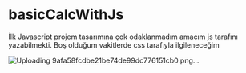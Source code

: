# basicCalcWithJs

İlk Javascript projem tasarımına çok odaklanmadım amacım js tarafını yazabilmekti.
Boş olduğum vakitlerde css tarafıyla ilgileneceğim

![Uploading 9afa58fcdbe21be74de99dc776151cb0.png…]()
